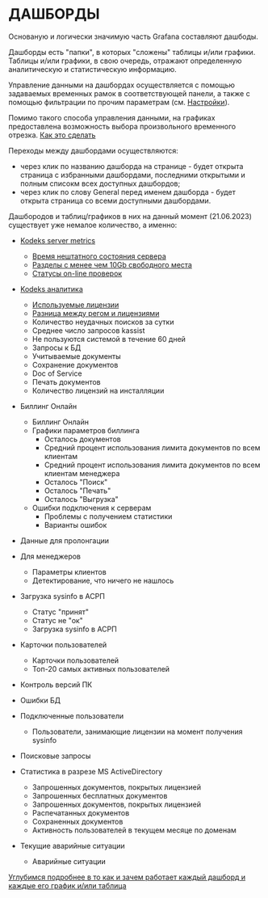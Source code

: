 # ДАШБОРДЫ

Основаную и логически значимую часть Grafana составляют дашбоды.

Дашборды есть "папки", в которых "сложены" таблицы и/или графики. Таблицы и/или графики, в свою очередь, отражают определенную аналитическую и статистическую информацию.

Управление данными на дашбордах осуществляется с помощью задаваемых временных рамок в соответствующей панели, а также с помощью фильтрации по прочим параметрам (см. [Настройки](chapter-6.md)).

Помимо такого способа управления данными, на графиках предоставлена возможность выбора произвольного временного отрезка. [Как это сделать](chapter-6.md#управление-временем-в-дашбордах)

Переходы между дашбордами осуществляются: 
- через клик по названию дашборда на странице - будет открыта страница с избранными дашбордами, последними открытыми и полным списокм всех доступных дашбордов;
- через клик по слову General перед именем дашборда - будет открыта страница со всеми доступными дашбордами.

Дашбородов и таблиц/графиков в них на данный момент (21.06.2023) существует уже немалое количество, а именно:

- [Kodeks server metrics](chapter-7_1.md)
  - [Время нештатного состояния сервера](chapter-7_1.md#время-нештатного-состояния-сервера)
  - [Разделы с менее чем 10Gb свободного места](chapter-7_1.md#разделы-с-менее-чем-10gb-свободного-места)
  - [Статусы on-line проверок](chapter-7_1.md#статусы-on-line-проверок)

- [Kodeks аналитика](chapter-7_2.md)
  - [Используемые лицензии](chapter-7_2.md#используемые-лицензии)
  - [Разница между регом и лицензиями](chapter-7_2.md#разница-между-используемыми-лицензиями-и-регом)
  - Количество неудачных поисков за сутки
  - Среднее число запросов kassist
  - Не пользуются системой в течение 60 дней
  - Запросы к БД
  - Учитываемые документы
  - Сохранение документов
  - Doc of Service
  - Печать документов
  - Количество лицензий на инсталляции

- Биллинг Онлайн
  - Биллинг Онлайн
  - Графики параметров биллинга
    - Осталось документов
    - Средний процент использования лимита документов по всем клиентам 
    - Средний процент использования лимита документов по всем клиентам менеджера
    - Осталось "Поиск"
    - Осталось "Печать"
    - Осталось "Выгрузка"
  - Ошибки подключения к серверам
    - Проблемы с получением статистики
    - Варианты ошибок

- Данные для пролонгации

- Для менеджеров
  - Параметры клиентов
  - Детектирование, что ничего не нашлось

- Загрузка sysinfo в АСРП
  - Статус "принят"
  - Статус не "ок"
  - Загрузка sysinfo в АСРП

- Карточки пользователей
  - Карточки пользователей
  - Топ-20 самых активных пользователей
  
- Контроль версий ПК

- Ошибки БД

- Подключенные пользователи
  - Пользователи, занимающие лицензии на момент получения sysinfo

- Поисковые запросы

- Статистика в разрезе MS ActiveDirectory
  - Запрошенных документов, покрытых лицензией
  - Запрошенных бесплатных документов
  - Запрошенных документов, покрытых лицензией
  - Распечатанных документов
  - Сохраненных документов
  - Активность пользователей в текущем месяце по доменам

- Текущие аварийные ситуации
  - Аварийные ситуации

[Углубимся подробнее в то как и зачем работает каждый дашборд и каждые его график и/или таблица](chapter-7_1.md)
